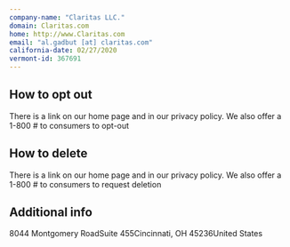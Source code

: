 ```yaml
---
company-name: "Claritas LLC."
domain: Claritas.com
home: http://www.Claritas.com
email: "al.gadbut [at] claritas.com"
california-date: 02/27/2020
vermont-id: 367691
---
```

## How to opt out


There is a link on our home page and in our privacy policy. We also offer a 1-800 # to consumers to opt-out

## How to delete


There is a link on our home page and in our privacy policy. We also offer a 1-800 # to consumers to request deletion

## Additional info




8044 Montgomery RoadSuite 455Cincinnati, OH 45236United States














